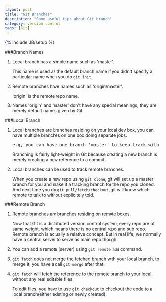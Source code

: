 ```yaml
---
layout: post
title: "Git Branches"
description: "Some useful tips about Git branch"
category: version control
tags: [Git]
---
```

{% include JB/setup %}

###Branch Names

1. Local branch has a simple name such as 'master'.

   This name is used as the default branch name if you didn't specify a particular name when you do <code>git init</code>.

2. Remote branches have names such as 'origin/master'.

   'origin' is the remote repo name.

3. Names 'origin' and 'master' don't have any special meanings, they are merely default names given by Git.

###Local Branch

1. Local branches are branches residing on your local dev box, you can have multiple branches on one box doing separate jobs.

   <pre>e.g, you can have one branch 'master' to keep track with the remote branch, have 'bugfix' to fix bugs, and also have 'new-feature' to implement new features.</pre>

   Branching is fairly light-weight in Git because creating a new branch is merely creating a new reference to a commit.

2. Local branches can be used to track remote branches.

   When you create a new repo using <code>git clone</code>, git will set up a master branch for you and make it a tracking branch for the repo you cloned. And next time you do <code>git pull/fetch/checkout</code>, git will know which remote to talk to without explicitely told.

###Remote Branch

1. Remote branches are branches residing on remote boxes.

   Now that Git is a distributed version control system, every repo are of same weight, which means there is no central repo and sub repo. Remote branch is actually a relative concept. But in real life, we normally have a central server to serve as main repo though.
   
2. You can add a remote (server) using <code>git remote add</code> command.

3. <code>git fetch</code> does not merge the fetched branch with your local branch, to merge it, you have a call <code>git merge</code> after that.

4. <code>git fetch</code> will fetch the reference to the remote branch to your local, without any real editable files.
   
   To edit files, you have to use <code>git checkout</code> to checkout the code to a local branch(either existing or newly created).

<script src="https://cdn.rawgit.com/google/code-prettify/master/loader/run_prettify.js"></script>